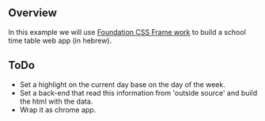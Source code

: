 ## Overview

In this example we will use [Foundation CSS Frame work](foundation.zurb.com) to build a school time table web app (in hebrew).

## ToDo
* Set a highlight on the current day base on the day of the week.
* Set a back-end that read this information from 'outside source' and build the html with the data.
* Wrap it as chrome app.
